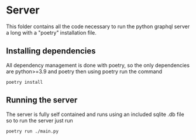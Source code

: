 # Server
This folder contains all the code necessary to run the python graphql server a long with a "poetry" installation file.

## Installing dependencies 
All dependency management is done with poetry, so the only dependencies are python>=3.9 and poetry then using poetry run the command
```
poetry install
```

## Running the server
The server is fully self contained and runs using an included sqlite .db file so to run the server just run
```
poetry run ./main.py
```
